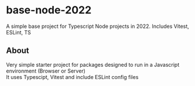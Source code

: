 # base-node-2022
A simple base project for Typescript Node projects in 2022. Includes Vitest, ESLint, TS

## About

Very simple starter project for packages designed to run in a Javascript environment (Browser or Server)   
It uses Typescipt, Vitest and include ESLint config files
